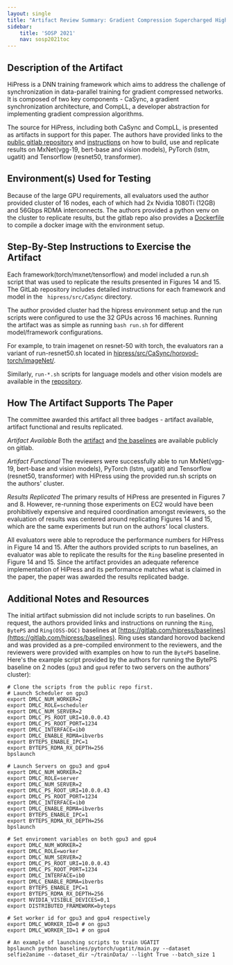 ```yaml
---
layout: single
title: "Artifact Review Summary: Gradient Compression Supercharged High-Performance Data Parallel DNN Training"
sidebar:
    title: 'SOSP 2021'
    nav: sosp2021toc
---
```



## Description of the Artifact

HiPress is a DNN training framework which aims to address the challenge of synchronization in data-parallel training for gradient compressed networks. It is composed of two key components - CaSync, a gradient synchronization architecture, and CompLL, a developer abstraction for implementing gradient compression algorithms. 

The source for HiPress, including both CaSync and CompLL, is presented as artifacts in support for this paper. The authors have provided links to the [public gitlab repository](https://gitlab.com/hipress/hipress) and [instructions](https://gitlab.com/hipress/hipress/-/blob/master/README.md) on how to build, use and replicate results on MxNet(vgg-19, bert-base and vision models), PyTorch (lstm, ugatit) and Tensorflow (resnet50, transformer).

## Environment(s) Used for Testing

Because of the large GPU requirements, all evaluators used the author provided cluster of 16 nodes, each of which had 2x Nvidia 1080Ti (12GB) and 56Gbps RDMA interconnects. The authors provided a python venv on the cluster to replicate results, but the gitlab repo also provides a [Dockerfile](https://gitlab.com/hipress/hipress/-/blob/master/src/CaSync/Dockerfile) to compile a docker image with the environment setup.


## Step-By-Step Instructions to Exercise the Artifact

Each framework(torch/mxnet/tensorflow) and model included a run.sh script that was used to replicate the results presented in Figures 14 and 15. The GitLab repository includes detailed instructions for each framework and model in the ` hipress/src/CaSync` directory.

The author provided cluster had the hipress environment setup and the run scripts were configured to use the 32 GPUs across 16 machines. Running the artifact was as simple as
running `bash run.sh` for different model/framework configurations.

For example, to train imagenet on resnet-50 with torch, the evaluators ran a variant of  run-resnet50.sh located in [hipress/src/CaSync/horovod-torch/imageNet/](https://gitlab.com/hipress/hipress/-/tree/master/src/CaSync/horovod-torch/imageNet). 

Similarly, `run-*.sh` scripts for language models and other vision models are available in the [repository](https://gitlab.com/hipress/hipress/-/tree/master/src/CaSync/examples).

## How The Artifact Supports The Paper

The committee awarded this artifact all three badges - artifact available, artifact functional and results replicated.

*Artifact Available*
Both the [artifact](https://gitlab.com/hipress/hipress) and [the baselines](https://gitlab.com/hipress/baselines) are available publicly on gitlab.

*Artifact Functional*
The reviewers were successfully able to run MxNet(vgg-19, bert-base and vision models), PyTorch (lstm, ugatit) and Tensorflow (resnet50, transformer) with HiPress using the provided run.sh scripts on the authors' cluster. 

*Results Replicated*
The primary results of HiPress are presented in Figures 7 and 8. However, re-running those experiments on EC2 would have been prohibitively expensive and required coordination amongst reviewers, so the evaluation of results was centered around replicating Figures 14 and 15, which are the same experiments but run on the authors' local clusters.

All evaluators were able to reproduce the performance numbers for HiPress in Figure 14 and 15. After the authors provided scripts to run baselines, an evaluator was able to replicate the results for the `Ring` baseline presented in Figure 14 and 15. Since the artifact provides an adequate reference implementation of HiPress and its performance matches what is claimed in the paper, the paper was awarded the results replicated badge. 

## Additional Notes and Resources

The initial artifact submission did not include scripts to run baselines. On request, the authors provided links and instructions on running the `Ring`, `BytePS` and `Ring(OSS-DGC)` baselines at [https://gitlab.com/hipress/baselines](https://gitlab.com/hipress/baselines). Ring uses standard horovod backend and was provided as a pre-compiled environment to the reviewers, and the reviewers were provided with examples on how to run the `BytePS` baseline. Here's the example script provided by the authors for running the BytePS baseline on 2 nodes (`gpu3` and `gpu4` refer to two servers on the authors' cluster):

```
# Clone the scripts from the public repo first.
# Launch Scheduler on gpu3
export DMLC_NUM_WORKER=2
export DMLC_ROLE=scheduler
export DMLC_NUM_SERVER=2
export DMLC_PS_ROOT_URI=10.0.0.43
export DMLC_PS_ROOT_PORT=1234
export DMLC_INTERFACE=ib0
export DMLC_ENABLE_RDMA=ibverbs
export BYTEPS_ENABLE_IPC=1
export BYTEPS_RDMA_RX_DEPTH=256
bpslaunch

# Launch Servers on gpu3 and gpu4
export DMLC_NUM_WORKER=2
export DMLC_ROLE=server
export DMLC_NUM_SERVER=2
export DMLC_PS_ROOT_URI=10.0.0.43
export DMLC_PS_ROOT_PORT=1234
export DMLC_INTERFACE=ib0
export DMLC_ENABLE_RDMA=ibverbs
export BYTEPS_ENABLE_IPC=1
export BYTEPS_RDMA_RX_DEPTH=256
bpslaunch

# Set enviroment variables on both gpu3 and gpu4
export DMLC_NUM_WORKER=2
export DMLC_ROLE=worker
export DMLC_NUM_SERVER=2
export DMLC_PS_ROOT_URI=10.0.0.43
export DMLC_PS_ROOT_PORT=1234
export DMLC_INTERFACE=ib0
export DMLC_ENABLE_RDMA=ibverbs
export BYTEPS_ENABLE_IPC=1
export BYTEPS_RDMA_RX_DEPTH=256
export NVIDIA_VISIBLE_DEVICES=0,1
export DISTRIBUTED_FRAMEWORK=byteps

# Set worker id for gpu3 and gpu4 respectively
export DMLC_WORKER_ID=0 # on gpu3
export DMLC_WORKER_ID=1 # on gpu4

# An example of launching scripts to train UGATIT
bpslaunch python baselines/pytorch/ugatit/main.py --dataset selfie2anime --dataset_dir ~/trainData/ --light True --batch_size 1
```
